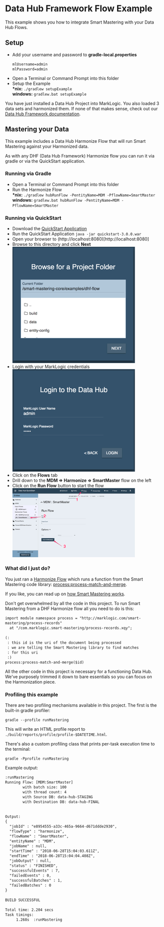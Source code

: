 # Data Hub Framework Flow Example

This example shows you how to integrate Smart Mastering with your Data Hub Flows.

## Setup

- Add your username and password to **gradle-local.properties**
  ```
  mlUsername=admin
  mlPassword=admin
  ```
- Open a Terminal or Command Prompt into this folder
- Setup the Example  
  **\*nix:** `./gradlew setupExample`  
  **windows:** `gradlew.bat setupExample`  

You have just installed a Data Hub Project into MarkLogic. You also loaded 3 data sets and harmonized them. If none of that makes sense, check out our [Data Hub Framework documentation](https://marklogic.github.io/marklogic-data-hub/).

## Mastering your Data

This example includes a Data Hub Harmonize Flow that will run Smart Mastering against your Harmonized data.

As with any DHF (Data Hub Framework) Harmonize flow you can run it via gradle or via the QuickStart application.

### Running via Gradle

- Open a Terminal or Command Prompt into this folder
- Run the Harmonize Flow  
  **\*nix:** `./gradlew hubRunFlow -PentityName=MDM -PflowName=SmartMaster`  
  **windows:** `gradlew.bat hubRunFlow -PentityName=MDM -PflowName=SmartMaster`  

### Running via QuickStart

- Download the [QuickStart Application](https://github.com/marklogic/marklogic-data-hub/releases)
- Run the QuickStart Application
  `java -jar quickstart-3.0.0.war`
- Open your browser to (http://localhost:8080)[http://localhost:8080]
- Browse to this directory and click **Next**  
  <img src=".images/browse-to-folder.png" width="400px"></img>
- Login with your MarkLogic credentials  
  <img src=".images/login.png" width="400px"></img>
- Click on the **Flows** tab  
- Drill down to the **MDM => Harmonize => SmartMaster** flow on the left  
- Click on the **Run Flow** button to start the flow  
  <img src=".images/run-flow.png" width="400px"></img>

### What did I just do?

You just ran a [Harmonize Flow](https://marklogic.github.io/marklogic-data-hub/understanding/how-it-works/#harmonize-flows) which runs a function from the Smart Mastering code library: [process:process-match-and-merge](https://github.com/marklogic-community/smart-mastering-core/blob/master/src/main/ml-modules/com.marklogic.smart-mastering/process-records.xqy#L10).

If you like, you can read up on [how Smart Mastering works](https://marklogic-community.github.io/smart-mastering-core/how-does-it-work/).

Don't get overwhelmed by all the code in this project. To run Smart Mastering from a DHF Harmonize flow all you need to do is this:

```xquery
import module namespace process = "http://marklogic.com/smart-mastering/process-records"
  at "/com.marklogic.smart-mastering/process-records.xqy";

(:
 : this id is the uri of the document being processed
 : we are telling the Smart Mastering library to find matches
 : for this uri
 :)
process:process-match-and-merge($id)
```

All the other code in this project is necessary for a functioning Data Hub. We've purposely trimmed it down to bare essentials so you can focus on the Harmonization piece.

### Profiling this example

There are two profiling mechanisms available in this project. The first is the
built-in gradle profiler:

```
gradle --profile runMastering
```

This will write an HTML profile report to 
`./build/reports/profile/profile-$DATETIME.html`.

There's also a custom profiling class that prints per-task execution time to
the terminal:

```
gradle -Pprofile runMastering
```

Example output:

```
:runMastering
Running Flow: [MDM:SmartMaster]
        with batch size: 100
        with thread count: 4
        with Source DB: data-hub-STAGING
        with Destination DB: data-hub-FINAL


Output:
{
  "jobId" : "e8954555-a33c-465a-9664-d671ddde2930",
  "flowType" : "harmonize",
  "flowName" : "SmartMaster",
  "entityName" : "MDM",
  "jobName" : null,
  "startTime" : "2018-06-28T15:04:03.611Z",
  "endTime" : "2018-06-28T15:04:04.408Z",
  "jobOutput" : null,
  "status" : "FINISHED",
  "successfulEvents" : 7,
  "failedEvents" : 0,
  "successfulBatches" : 1,
  "failedBatches" : 0
}

BUILD SUCCESSFUL

Total time: 2.204 secs
Task timings:
     1.268s  :runMastering
```
